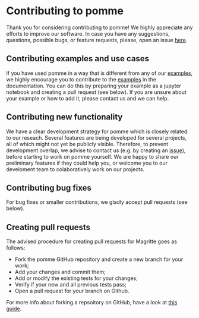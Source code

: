 # Contributing to pomme

Thank you for considering contributing to pomme!
We highly appreciate any efforts to improve our software.
In case you have any suggestions, questions, possible bugs, or feature requests, please, open an issue [here](https://github.com/Magritte-code/pomme/issues).


## Contributing examples and use cases

If you have used pomme in a way that is different from any of our [examples](https://pomme.readthedocs.io/en/latest/examples/index.html), we highly encourage you to contribute to the [examples](https://pomme.readthedocs.io/en/latest/examples/index.html) in the documentation.
You can do this by preparing your example as a jupyter notebook and creating a pull request (see below). If you are unsure about your example or how to add it, please contact us and we can help.


## Contributing new functionality

We have a clear development strategy for pomme which is closely related to our reseach. Several features are being developed for several projects, all of which might not yet be publicly visible. Therefore, to prevent development overlap, we advise to contact us (e.g. by creating an [issue](https://github.com/Magritte-code/pomme/issues)), before starting to work on pomme yourself. We are happy to share our preliminary features if they could help you, or welcome you to our develoment team to colaboratively work on our projects.


## Contributing bug fixes

For bug fixes or smaller contributions, we gladly accept pull requests (see below).


## Creating pull requests

The advised procedure for creating pull requests for Magritte goes as follows:

- Fork the pomme GitHub repository and create a new branch for your work;
- Add your changes and commit them;
- Add or modify the existing tests for your changes;
- Verify if your new and all previous tests pass;
- Open a pull request for your branch on Github.

For more info about forking a repsoitory on GitHub, have a look at [this guide](https://docs.github.com/en/get-started/quickstart/contributing-to-projects).
